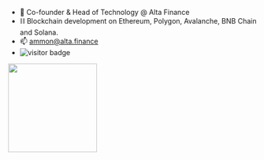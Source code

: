 - 🚀 Co-founder & Head of Technology @ Alta Finance
- ⛓ Blockchain development on Ethereum, Polygon, Avalanche, BNB Chain and Solana.
- 📫 ammon@alta.finance
- ![visitor badge](https://visitor-badge.glitch.me/badge?page_id=ammonwerner1.visitor-badge)

<img height="180em" src="https://github-readme-stats.vercel.app/api?username=ammonwerner1&show_icons=true&hide_border=true&&count_private=true&include_all_commits=true" />
